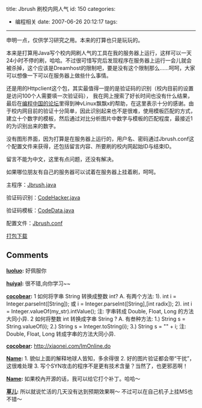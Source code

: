 title: Jbrush 刷校内网人气
id: 150
categories:
  - 编程相关
date: 2007-06-26 20:12:17
tags:
---

申明一点，仅供学习研究之用。本来的打算也只是玩玩的。

本来是打算用Java写个校内网刷人气的工具在我的服务器上运行，这样可以一天24小时不停的刷，哈哈。不过很可惜写完后发现程序在服务器上运行一会儿就会被杀掉，这个应该是Dreamhost的限制吧，要是没有这个限制那么……呵呵，大家可以想像一下可以在服务器上做些什么事情。

还是用的Httpclient这个包，其实最值得一提的是验证码的识别（校内目前的设置是访问100个人需要填一次验证码）， 我在网上搜索了好长时间也没有什么结果，最后在[编程中国的论坛](http://bbs.bc-cn.net)里得到神vLinux飘飘x的帮助，在这里表示十分的感谢。由于校内网目前的验证十分简单，因此识别起来也不是很难，使用模板匹配的方式，建立十个数字的模板，然后通过对比分析图片中数字与模板的匹配程度，最接近1的为识别出来的数字。

没有图形界面，因为打算是在服务器上运行的，用户名、密码通过Jbrush.conf这个配置文件来获得，还包括留言内容、所要刷的校内网起始ID与结束ID。

留言不能为中文，这里有点问题，还没有解决。

如果哪位朋友有自己的服务器可以试着在服务器上挂着刷，呵呵。

主程序：[Jbrush.java](http://cocobear.github.io/code/Jbrush/Jbrush.java)

验证码识别：[CodeHacker.java](http://cocobear.github.io/code/Jbrush/CodeHacker.java)

验证码模板：[CodeData.java](http://cocobear.github.io/code/Jbrush/CodeData.java)

配置文件：[Jbrush.conf](http://cocobear.github.io/code/Jbrush/Jbrush.conf)

[打包下载](http://cocobear.github.io/code/tar/Jbrush.tar.gz)
## Comments

**[luoluo](#795 "2007-06-28 09:45:10"):** 好佩服你

**[huiyal](#809 "2007-06-28 21:34:38"):** 很不错,向你学习~~

**[cocobear](#742 "2007-06-26 20:25:56"):** 1 如何将字串 String 转换成整数 int? A. 有两个方法: 1). int i = Integer.parseInt([String]); 或 i = Integer.parseInt([String],[int radix]); 2). int i = Integer.valueOf(my_str).intValue(); 注: 字串转成 Double, Float, Long 的方法大同小异. 2 如何将整数 int 转换成字串 String ? A. 有叁种方法: 1.) String s = String.valueOf(i); 2.) String s = Integer.toString(i); 3.) String s = "" + i; 注: Double, Float, Long 转成字串的方法大同小异.

**[cocobear](#748 "2007-06-26 22:38:00"):** http://xiaonei.com/ImOnline.do

**[Name](#749 "2007-06-27 00:04:11"):** 1\. 貌似上面的解释地球人皆知，多余得很 2\. 好的图片验证都会带“干扰”，这很难处理 3\. 写个SYN攻击的程序不是更有技术含量？当然了，也更邪恶啊！

**[Name](#750 "2007-06-27 00:05:40"):** 如果校內开源的话，我可以给它打个补丁。哈哈～

**[草儿](#751 "2007-06-27 01:48:22"):** 所以就说忙活的几天没有达到预期效果啊～ 不过可以在自己机子上挂MS也不错～


